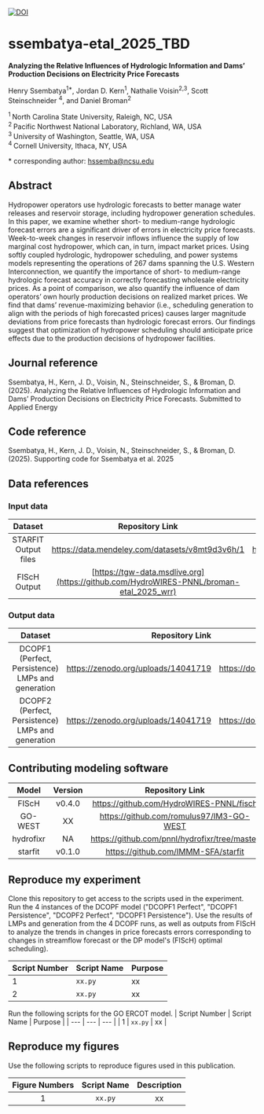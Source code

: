 
[![DOI](https://zenodo.org/badge/DOI/10.5281/zenodo.10934193.svg)](https://doi.org/10.5281/zenodo.10934193)

# ssembatya-etal_2025_TBD

**Analyzing the Relative Influences of Hydrologic Information and Dams’ Production Decisions on Electricity Price Forecasts**

Henry Ssembatya<sup>1\*</sup>, Jordan D. Kern<sup>1</sup>, Nathalie Voisin<sup>2,3</sup>, Scott Steinschneider
<sup>4</sup>, and Daniel Broman<sup>2</sup>

<sup>1 </sup> North Carolina State University, Raleigh, NC, USA   
<sup>2 </sup> Pacific Northwest National Laboratory, Richland, WA, USA  
<sup>3 </sup> University of Washington, Seattle, WA, USA  
<sup>4 </sup> Cornell University, Ithaca, NY, USA 

\* corresponding author: hssemba@ncsu.edu

## Abstract
Hydropower operators use hydrologic forecasts to better manage water releases and reservoir storage, including hydropower generation schedules.
In this paper, we examine whether short- to medium-range hydrologic forecast errors are a significant driver of errors in electricity price forecasts.
Week-to-week changes in reservoir inflows influence the supply of low marginal cost hydropower, which can, in turn, impact market prices. Using softly
coupled hydrologic, hydropower scheduling, and power systems models representing the operations of 267 dams spanning the U.S. Western Interconnection,
we quantify the importance of short- to medium-range hydrologic forecast accuracy in correctly forecasting wholesale electricity prices. As a point of
comparison, we also quantify the influence of dam operators’ own hourly production decisions on realized market prices. We find that dams’
revenue-maximizing behavior (i.e., scheduling generation to align with the periods of high forecasted prices) causes larger magnitude deviations from
price forecasts than hydrologic forecast errors. Our findings suggest that optimization of hydropower scheduling should anticipate price effects due
to the production decisions of hydropower facilities.

## Journal reference
Ssembatya, H., Kern, J. D., Voisin, N., Steinschneider, S., & Broman, D. (2025). Analyzing the Relative Influences of Hydrologic Information and 
Dams’ Production Decisions on Electricity Price Forecasts. Submitted to Applied Energy

## Code reference
Ssembatya, H., Kern, J. D., Voisin, N., Steinschneider, S., & Broman, D. (2025). Supporting code for 
Ssembatya et al. 2025

## Data references
### Input data
|       Dataset                                   |               Repository Link                                                                          |               DOI                        |
|:-----------------------------------------------:|:------------------------------------------------------------------------------------------------------:|:----------------------------------------:|
|   STARFIT Output files                          | https://data.mendeley.com/datasets/v8mt9d3v6h/1                                                        | https://doi.org/10.17632/v8mt9d3v6h.1    |
|   FIScH Output                                  | [https://tgw-data.msdlive.org](https://github.com/HydroWIRES-PNNL/broman-etal_2025_wrr)                | https://doi.org/10.57931/1885756         |


### Output data
|       Dataset                                              |   Repository Link                              |                   DOI                             |
|:----------------------------------------------------------:|-----------------------------------------------:|:-------------------------------------------------:|
|     DCOPF1 (Perfect, Persistence) LMPs and generation      | https://zenodo.org/uploads/14041719            | https://doi.org/10.5281/zenodo.14041719           |
|     DCOPF2 (Perfect, Persistence) LMPs and generation      | https://zenodo.org/uploads/14041719            | https://doi.org/10.5281/zenodo.14041719           |

## Contributing modeling software
|  Model   | Version |         Repository Link                            | DOI |
|:--------:|:-------:|:--------------------------------------------------:|:---:|
| FIScH      |  v0.4.0  | https://github.com/HydroWIRES-PNNL/fisch        | NA  |
| GO-WEST    |  XX      | https://github.com/romulus97/IM3-GO-WEST        | XX  |
| hydrofixr  | NA       | https://github.com/pnnl/hydrofixr/tree/master   | NA  |
| starfit    | v0.1.0   | https://github.com/IMMM-SFA/starfit             | NA  |


## Reproduce my experiment
Clone this repository to get access to the scripts used in the experiment. Run the 4 instances of the DCOPF model ("DCOPF1 Perfect", "DCOPF1 Persistence", "DCOPF2 Perfect", "DCOPF1 Persistence").
Use the results of LMPs and generation from the 4 DCOPF runs, as well as outputs from FIScH to analyze the trends in changes in price forecasts errors corresponding to changes in streamflow forecast or the DP model's (FIScH) optimal scheduling).

| Script Number | Script Name | Purpose |
| --- | --- | --- |
| 1 | `xx.py` | xx |
| 2 | `xx.py` | xx |

Run the following scripts for the GO ERCOT model.
| Script Number | Script Name | Purpose |
| --- | --- | --- |
| 1 | `xx.py` | xx |


## Reproduce my figures
Use the following scripts to reproduce figures used in this publication.

| Figure Numbers |                Script Name                              |                                  Description                                               | 
|:--------------:|:-------------------------------------------------------:|:------------------------------------------------------------------------------------------:|
|       1        |     `xx.py`     |      xx |
